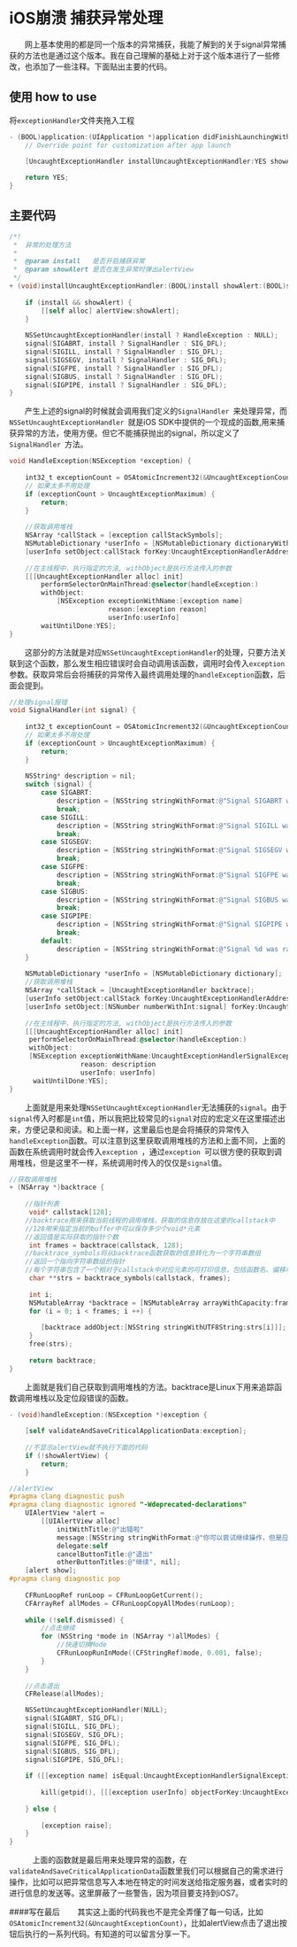 # iOS崩溃 捕获异常处理

　　网上基本使用的都是同一个版本的异常捕获，我能了解到的关于signal异常捕获的方法也是通过这个版本。我在自己理解的基础上对于这个版本进行了一些修改，也添加了一些注释。下面贴出主要的代码。
　　
## 使用 how to use
将`exceptionHandler`文件夹拖入工程  

```objective-c
- (BOOL)application:(UIApplication *)application didFinishLaunchingWithOptions:(NSDictionary *)launchOptions {    
    // Override point for customization after app launch    
	
    [UncaughtExceptionHandler installUncaughtExceptionHandler:YES showAlert:YES];

	return YES;
}
```
## 主要代码  

```objective-c
/*!
 *  异常的处理方法
 *
 *  @param install   是否开启捕获异常
 *  @param showAlert 是否在发生异常时弹出alertView
 */
+ (void)installUncaughtExceptionHandler:(BOOL)install showAlert:(BOOL)showAlert {
    
    if (install && showAlert) {
        [[self alloc] alertView:showAlert];
    }
    
    NSSetUncaughtExceptionHandler(install ? HandleException : NULL);
    signal(SIGABRT, install ? SignalHandler : SIG_DFL);
    signal(SIGILL, install ? SignalHandler : SIG_DFL);
    signal(SIGSEGV, install ? SignalHandler : SIG_DFL);
    signal(SIGFPE, install ? SignalHandler : SIG_DFL);
    signal(SIGBUS, install ? SignalHandler : SIG_DFL);
    signal(SIGPIPE, install ? SignalHandler : SIG_DFL);
}
```
　　产生上述的signal的时候就会调用我们定义的`SignalHandler `来处理异常，而`NSSetUncaughtExceptionHandler `就是iOS SDK中提供的一个现成的函数,用来捕获异常的方法，使用方便。但它不能捕获抛出的signal，所以定义了`SignalHandler `方法。  


```objective-c
void HandleException(NSException *exception) {
    
	int32_t exceptionCount = OSAtomicIncrement32(&UncaughtExceptionCount);
    // 如果太多不用处理
	if (exceptionCount > UncaughtExceptionMaximum) {
		return;
	}
	
	//获取调用堆栈
    NSArray *callStack = [exception callStackSymbols];
    NSMutableDictionary *userInfo = [NSMutableDictionary dictionaryWithDictionary:[exception userInfo]];
	[userInfo setObject:callStack forKey:UncaughtExceptionHandlerAddressesKey];
	
    //在主线程中，执行指定的方法, withObject是执行方法传入的参数
	[[[UncaughtExceptionHandler alloc] init]
		performSelectorOnMainThread:@selector(handleException:)
		withObject:
			[NSException exceptionWithName:[exception name]
                         reason:[exception reason]
                         userInfo:userInfo]
        waitUntilDone:YES];
}
```
　　这部分的方法就是对应`NSSetUncaughtExceptionHandler`的处理，只要方法关联到这个函数，那么发生相应错误时会自动调用该函数，调用时会传入`exception`参数。获取异常后会将捕获的异常传入最终调用处理的`handleException`函数，后面会提到。  

```objective-c
//处理signal报错
void SignalHandler(int signal) {
    
	int32_t exceptionCount = OSAtomicIncrement32(&UncaughtExceptionCount);
    // 如果太多不用处理
	if (exceptionCount > UncaughtExceptionMaximum) {
		return;
	}
    
    NSString* description = nil;
    switch (signal) {
        case SIGABRT:
            description = [NSString stringWithFormat:@"Signal SIGABRT was raised!\n"];
            break;
        case SIGILL:
            description = [NSString stringWithFormat:@"Signal SIGILL was raised!\n"];
            break;
        case SIGSEGV:
            description = [NSString stringWithFormat:@"Signal SIGSEGV was raised!\n"];
            break;
        case SIGFPE:
            description = [NSString stringWithFormat:@"Signal SIGFPE was raised!\n"];
            break;
        case SIGBUS:
            description = [NSString stringWithFormat:@"Signal SIGBUS was raised!\n"];
            break;
        case SIGPIPE:
            description = [NSString stringWithFormat:@"Signal SIGPIPE was raised!\n"];
            break;
        default:
            description = [NSString stringWithFormat:@"Signal %d was raised!",signal];
    }
    
	NSMutableDictionary *userInfo = [NSMutableDictionary dictionary];
	//获取调用堆栈
	NSArray *callStack = [UncaughtExceptionHandler backtrace];
	[userInfo setObject:callStack forKey:UncaughtExceptionHandlerAddressesKey];
    [userInfo setObject:[NSNumber numberWithInt:signal] forKey:UncaughtExceptionHandlerSignalKey];
    
    //在主线程中，执行指定的方法, withObject是执行方法传入的参数
    [[[UncaughtExceptionHandler alloc] init]
     performSelectorOnMainThread:@selector(handleException:)
     withObject:
     [NSException exceptionWithName:UncaughtExceptionHandlerSignalExceptionName
                  reason: description
                  userInfo: userInfo]
      waitUntilDone:YES];
}
```
　　上面就是用来处理`NSSetUncaughtExceptionHandler`无法捕获的`signal`。由于`signal`传入时都是`int`值，所以我把比较常见的`signal`对应的宏定义在这里描述出来，方便记录和阅读。和上面一样，这里最后也是会将捕获的异常传入`handleException`函数。可以注意到这里获取调用堆栈的方法和上面不同，上面的函数在系统调用时就会传入`exception `，通过`exception `可以很方便的获取到调用堆栈，但是这里不一样，系统调用时传入的仅仅是`signal`值。

```objective-c
//获取调用堆栈
+ (NSArray *)backtrace {
    
    //指针列表
	 void* callstack[128];
    //backtrace用来获取当前线程的调用堆栈，获取的信息存放在这里的callstack中
    //128用来指定当前的buffer中可以保存多少个void*元素
    //返回值是实际获取的指针个数
	 int frames = backtrace(callstack, 128);
    //backtrace_symbols将从backtrace函数获取的信息转化为一个字符串数组
    //返回一个指向字符串数组的指针
    //每个字符串包含了一个相对于callstack中对应元素的可打印信息，包括函数名、偏移地址、实际返回地址
	 char **strs = backtrace_symbols(callstack, frames);
	 
	 int i;
	 NSMutableArray *backtrace = [NSMutableArray arrayWithCapacity:frames];
	 for (i = 0; i < frames; i ++) {
         
	 	[backtrace addObject:[NSString stringWithUTF8String:strs[i]]];
	 }
	 free(strs);
	 
	 return backtrace;
}
```
　　上面就是我们自己获取到调用堆栈的方法。backtrace是Linux下用来追踪函数调用堆栈以及定位段错误的函数。  

```objective-c
- (void)handleException:(NSException *)exception {
    
    [self validateAndSaveCriticalApplicationData:exception];
	
	//不显示alertView就不执行下面的代码
    if (!showAlertView) {
        return;
    }

//alertView 
#pragma clang diagnostic push
#pragma clang diagnostic ignored "-Wdeprecated-declarations"
	UIAlertView *alert =
		[[UIAlertView alloc]
			initWithTitle:@"出错啦"
			message:[NSString stringWithFormat:@"你可以尝试继续操作，但是应用可能无法正常运行.\n"]
			delegate:self
			cancelButtonTitle:@"退出"
			otherButtonTitles:@"继续", nil];
	[alert show];
#pragma clang diagnostic pop
	
	CFRunLoopRef runLoop = CFRunLoopGetCurrent();
	CFArrayRef allModes = CFRunLoopCopyAllModes(runLoop);
	
	while (!self.dismissed) {
        //点击继续
		for (NSString *mode in (NSArray *)allModes) {
            //快速切换Mode 
			CFRunLoopRunInMode((CFStringRef)mode, 0.001, false);
		}
	}
	
    //点击退出
	CFRelease(allModes);

	NSSetUncaughtExceptionHandler(NULL);
	signal(SIGABRT, SIG_DFL);
	signal(SIGILL, SIG_DFL);
	signal(SIGSEGV, SIG_DFL);
	signal(SIGFPE, SIG_DFL);
	signal(SIGBUS, SIG_DFL);
	signal(SIGPIPE, SIG_DFL);
	
	if ([[exception name] isEqual:UncaughtExceptionHandlerSignalExceptionName]) {
        
		kill(getpid(), [[[exception userInfo] objectForKey:UncaughtExceptionHandlerSignalKey] intValue]);
        
	} else {
        
		[exception raise];
	}
}
```
　　　上面的函数就是最后用来处理异常的函数，在`validateAndSaveCriticalApplicationData`函数里我们可以根据自己的需求进行操作，比如可以把异常信息写入本地在特定的时间发送给指定服务器，或者实时的进行信息的发送等。这里屏蔽了一些警告，因为项目要支持到iOS7。

####写在最后
　　其实这上面的代码我也不是完全弄懂了每一句话，比如`OSAtomicIncrement32(&UncaughtExceptionCount)`，比如alertView点击了退出按钮后执行的一系列代码。有知道的可以留言分享一下。
